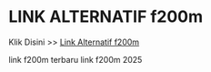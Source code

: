 # LINK ALTERNATIF f200m

Klik Disini >> <a href="https://linksto.pages.dev/">Link Alternatif f200m </a>

link f200m terbaru
link f200m 2025